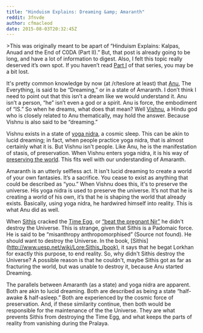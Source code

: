```yaml
---
title: "Hinduism Explains: Dreaming &amp; Amaranth"
reddit: 3fnvde
author: cfmacleod
date: 2015-08-03T20:32:45Z
---
```


&gt;This was originally meant  to be apart of “Hinduism Explains: Kalpas, Anuad and the End of C0DA (Part II).” But, that post is already going to be long, and have a lot of information to digest. Also, I felt this topic really deserved it’s own spot. If you haven’t read [Part I](https://www.reddit.com/r/teslore/comments/3ep13v/hinduism_explains_kalpas_anuad_and_the_end_of/?) of that series, you may be a bit lost. 

It's pretty common knowledge by now (at /r/teslore at least) that [Anu](http://www.uesp.net/wiki/Lore:Anu), The Everything, is said to be “Dreaming,” or in a state of Amaranth. I don’t think I need to point out that this isn’t a dream like we would understand it. Anu isn’t a person, “he” isn’t even a god or a spirit. Anu is force, the embodiment of “IS.” So when he dreams, what does that mean? Well [Vishnu](https://en.wikipedia.org/wiki/Vishnu), a Hindu god who is closely related to Anu thematically, may hold the answer. Because Vishnu is also said to be “dreaming.”

Vishnu exists in a state of [yoga nidra](https://en.wikipedia.org/wiki/Yoga_nidra), a cosmic sleep. This can be akin to lucid dreaming; in fact, when people practice yoga nidra, that is almost certainly what it is. But Vishnu isn't people. Like Anu, he is the manifestation of stasis, of preservation. When Vishnu enters yoga nidra, it is his way of [preserving the world](http://www.allabouthinduism.info/2013/03/08/vishnu-the-protector/). This fits well with our understanding of Amaranth. 

Amaranth is an utterly selfless act. It isn't lucid dreaming to create a world of your own fantasies. It’s a sacrifice. You cease to exist as anything that could be described as “you.” When Vishnu does this, it's to preserve the universe. His yoga nidra is used to preserve the universe. It’s not that he is creating a world of his own, it’s that he is shaping the world that already exists. Basically, using yoga nidra, he hardwired himself into reality. This is what Anu did as well. 

When [Sithis](http://www.uesp.net/wiki/Lore:Sithis) cracked the [Time Egg](http://www.imperial-library.info/content/tsaesci-creation-myth-and-we-ate-it-become-it), or [“beat the pregnant Nir”](http://www.uesp.net/wiki/Lore:The_Annotated_Anuad) he didn't destroy the Universe. This is strange, given that Sithis is a Padomaic force. He is said to be “misanthropy anthropomorphised” (Source not found). He should want to destroy the Universe. In the book, [Sithis](http://www.uesp.net/wiki/Lore:Sithis_(book), it says that he begat Lorkhan for exactly this purpose, to end reality. So, why didn't Sithis destroy the Universe? A possible reason is that he couldn't, maybe Sithis got as far as fracturing the world, but was unable to destroy it, because Anu started Dreaming.

The parallels between Amaranth (as a state) and yoga nidra are apparent. Both are akin to lucid dreaming. Both are described as being a state “half-awake &amp; half-asleep.” Both are experienced by the cosmic force of preservation. And, if these similarity continue, then both would be responsible for the maintenance of the the Universe. They are what prevents Sithis from destroying the Time Egg, and what keeps the parts of reality from vanishing during the Pralaya. 
